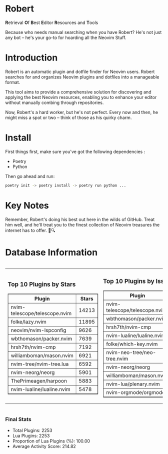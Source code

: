 # Robert

**R**etrieval
**O**f
**B**est
**E**ditor
**R**esources and
**T**ools

Because who needs manual searching when you have Robert?
He's not just any bot – he's your go-to for hoarding all the Neovim Stuff.

# Introduction
Robert is an automatic plugin and dotfile finder for Neovim users. Robert searches for and organizes Neovim plugins and dotfiles into a manageable format.

This tool aims to provide a comprehensive solution for discovering and applying the best Neovim resources, enabling you to enhance your editor without manually combing through repositories.

Now, Robert's a hard worker, but he's not perfect. Every now and then, he might miss a spot or two – think of those as his quirky charm. 

# Install
 First things first, make sure you've got the following dependencies :
  - Poetry 
  - Python 

Then go ahead and run:

```bash
poetry init -> poetry install -> poetry run python ...
```
# Key Notes

Remember, Robert's doing his best out here in the wilds of GitHub. Treat him well, and he'll treat you to the finest collection of Neovim treasures the internet has to offer. 🎩🔍


# Database Information

<div style='display:flex;flex-direction:row;justify-content:space-between;'><table><tr><td><h3>Top 10 Plugins by Stars</h3><table border="1"><tr><th>Plugin</th><th>Stars</th></tr><tr><td>nvim-telescope/telescope.nvim</td><td>14213</td></tr><tr><td>folke/lazy.nvim</td><td>11895</td></tr><tr><td>neovim/nvim-lspconfig</td><td>9626</td></tr><tr><td>wbthomason/packer.nvim</td><td>7639</td></tr><tr><td>hrsh7th/nvim-cmp</td><td>7192</td></tr><tr><td>williamboman/mason.nvim</td><td>6921</td></tr><tr><td>nvim-tree/nvim-tree.lua</td><td>6592</td></tr><tr><td>nvim-neorg/neorg</td><td>5901</td></tr><tr><td>ThePrimeagen/harpoon</td><td>5883</td></tr><tr><td>nvim-lualine/lualine.nvim</td><td>5478</td></tr></table></td><td><h3>Top 10 Plugins by Issues</h3><table border="1"><tr><th>Plugin</th><th>Issues</th></tr><tr><td>nvim-telescope/telescope.nvim</td><td>327</td></tr><tr><td>wbthomason/packer.nvim</td><td>305</td></tr><tr><td>hrsh7th/nvim-cmp</td><td>243</td></tr><tr><td>nvim-lualine/lualine.nvim</td><td>196</td></tr><tr><td>folke/which-key.nvim</td><td>191</td></tr><tr><td>nvim-neo-tree/neo-tree.nvim</td><td>187</td></tr><tr><td>nvim-neorg/neorg</td><td>171</td></tr><tr><td>williamboman/mason.nvim</td><td>159</td></tr><tr><td>nvim-lua/plenary.nvim</td><td>121</td></tr><tr><td>nvim-orgmode/orgmode</td><td>101</td></tr></table></td><td><h3>Top 10 Plugins by Forks</h3><table border="1"><tr><th>Plugin</th><th>Forks</th></tr><tr><td>neovim/nvim-lspconfig</td><td>2009</td></tr><tr><td>nvim-telescope/telescope.nvim</td><td>778</td></tr><tr><td>nvim-tree/nvim-tree.lua</td><td>595</td></tr><tr><td>nvim-lualine/lualine.nvim</td><td>446</td></tr><tr><td>hrsh7th/nvim-cmp</td><td>354</td></tr><tr><td>folke/tokyonight.nvim</td><td>350</td></tr><tr><td>ThePrimeagen/harpoon</td><td>342</td></tr><tr><td>jackMort/ChatGPT.nvim</td><td>299</td></tr><tr><td>nvimdev/lspsaga.nvim</td><td>279</td></tr><tr><td>folke/lazy.nvim</td><td>274</td></tr></table></td></tr></table></div>

### Final Stats
- Total Plugins: 2253
- Lua Plugins: 2253
- Proportion of Lua Plugins (%): 100.00
- Average Activity Score: 214.82
